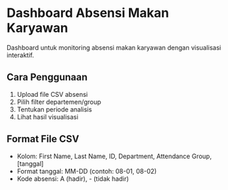 # Dashboard Absensi Makan Karyawan

Dashboard untuk monitoring absensi makan karyawan dengan visualisasi interaktif.

## Cara Penggunaan
1. Upload file CSV absensi
2. Pilih filter departemen/group
3. Tentukan periode analisis
4. Lihat hasil visualisasi

## Format File CSV
- Kolom: First Name, Last Name, ID, Department, Attendance Group, [tanggal]
- Format tanggal: MM-DD (contoh: 08-01, 08-02)
- Kode absensi: A (hadir), - (tidak hadir)